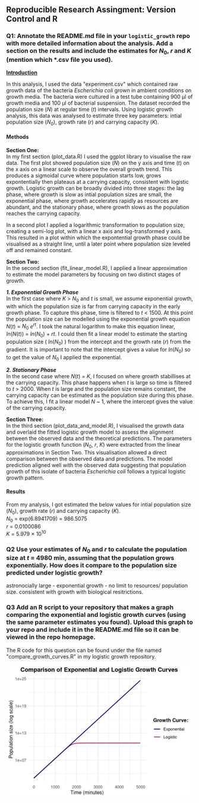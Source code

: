 ## Reproducible Research Assingment: Version Control and R

### Q1: Annotate the **README.md** file in your `logistic_growth` repo with more detailed information about the analysis. Add a section on the results and include the estimates for $N_0$, $r$ and $K$ (mention which *.csv file you used).

**<u>Introduction </u>**

In this analysis, I used the data "experiment.csv" which contained raw growth data of the bacteria *Escherichia coli* grown in ambient conditions on growth media. The bacteria were cultured in a test tube containing 900 μl of growth media and 100 μl of bacterial suspension. The dataset recorded the population size ($N$) at regular time ($t$) intervals. Using logistic growth analysis, this data was analysed to estimate three key parameters: intial population size ($N_0$), growth rate ($r$) and carrying capacity ($K$).

#### Methods

**Section One:** \
In my first section (plot_data.R) I used the ggplot library to visualise the raw data. The first plot showed population size ($N$) on the y axis and time ($t$) on the x axis on a linear scale to observe the overall growth trend. This produces a sigmoidal curve where population starts low, grows expontentially then plateaus at a carrying capacity, consistent with logistic growth. Logistic growth can be broadly divided into three stages: the lag phase, where growth is slow as intial population sizes are small, the exponential phase, where growth accelerates rapidly as resources are abundant, and the stationary phase, where growth slows as the population reaches the carrying capacity. 

In a second plot I applied a logarithmic transformation to population size, creating a semi-log plot, with a linear x axis and log-transformed y axis. This resulted in a plot within which the expontential growth phase could be visualised as a straight line, until a later point where population size leveled off and remained constant.


**Section Two:** \
In the second section (fit_linear_model.R), I applied a linear approximation to estimate the model parameters by focusing on two distinct stages of growth. 

***1. Exponential Growth Phase*** \
In the first case where $K$ > $N_0$ and $t$ is small, we assume exponential growth, with which the population size is far from carrying capacity in the early growth phase. To capture this phase, time is filtered to $t$ < 1500. At this point the population size can be modelled using the exponential growth equation $N(t)$ = $N_0$ $e$<sup>rt</sup>. I took the natural logarithm to make this equation linear, $ln(N(t))$ = $ln(N_0)$ + $rt$. I could then fit a linear model to estimate the starting population size ( $ln(N_0)$ ) from the intercept and the growth rate ($r$) from the gradient. It is important to note that the intercept gives a value for $ln(N_0)$ so to get the value of $N_0$ I applied the exponential. 

***2. Stationary Phase*** \
In the second case where $N(t)$ = $K$, I focused on where growth stabillises at the carrying capacity. This phase happens when $t$ is large so time is filtered to $t$ > 2000. When $t$ is large and the population size remains constant, the carrying capacity can be estimated as the population size during this phase. To achieve this, I fit a linear model $N$ ~ 1, where the intercept gives the value of the carrying capacity. 


**Section Three:** \
In the third section (plot_data_and_model.R), I visualised the growth data and overlaid the fitted logistic growth model to assess the alignment between the observed data and the theoretical predictions. The parameters for the logistic growth function ($N_0$, $r$, $K$) were extracted from the linear approximations in Section Two. This visualisation allowed a direct comparison between the observed data and predictions. The model prediction aligned well with the observed data suggesting that population growth of this isolate of bacteria *Escherichia coli* follows a typical logistic growth pattern. 

#### Results

From my analysis, I got estimated the below values for intial population size ($N_0$), growth rate ($r$) and carrying capacity ($K$). \
$N_0$ = exp(6.8941709) = 986.5075 \
$r$ = 0.0100086 \
$K$ = 5.979 × 10<sup>10</sup> 


### Q2 Use your estimates of $N_0$ and $r$ to calculate the population size at $t$ = 4980 min, assuming that the population grows exponentially. How does it compare to the population size predicted under logistic growth? 

astronocially large - exponential growth - no limit to resources/ population size.
consistent with growth with biological resitrictions.

### Q3 Add an R script to your repository that makes a graph comparing the exponential and logistic growth curves (using the same parameter estimates you found). Upload this graph to your repo and include it in the **README.md** file so it can be viewed in the repo homepage.

The R code for this question can be found under the file named "compare_growth_curves.R" in my logistic growth repository. 
 <p align="center">
     <img src="https://github.com/anoncoder555/logistic_growth/blob/main/comparison_curves.png?raw=true">
  </p>
  

